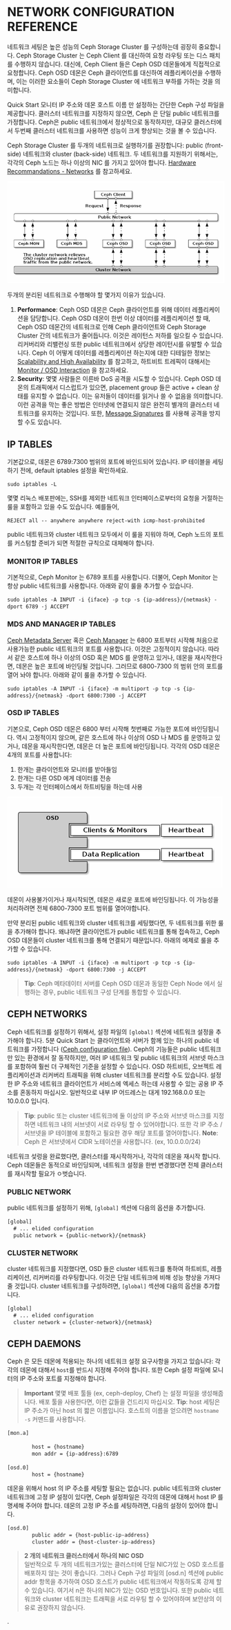 # NETWORK CONFIGURATION REFERENCE

네트워크 세팅은 높은 성능의 Ceph Storage Cluster 를 구성하는데 굉장히 중요합니다. Ceph Storage Cluster 는 Ceph Client 를 대신하여 요청 라우팅 또는 디스 패치를 수행하지 않습니다. 대신에, Ceph Client 들은 Ceph OSD 데몬들에게 직접적으로 요청합니다. Ceph OSD 데몬은 Ceph 클라이언트를 대신하여 레플리케이션을 수행하며, 이는 이러한 요소들이 Ceph Storage Cluster 에 네트워크 부하를 가하는 것을 의미합니다.

Quick Start 모니터 IP 주소와 데몬 호스트 이름 만 설정하는 간단한 Ceph 구성 파일을 제공합니다. 클러스터 네트워크를 지정하지 않으면, Ceph 은 단일 public 네트워크를 가정합니다. Ceph은 public 네트워크에서 정상적으로 동작하지만, 대규모 클러스터에서 두번째 클러스터 네트워크를 사용하면 성능이 크게 향상되는 것을 볼 수 있습니다.

Ceph Storage Cluster 를 두개의 네트워크로 실행하기를 권장합니다: public (front-side) 네트워크와 cluster (back-side) 네트워크. 두 네트워크를 지원하기 위해서는, 각각의 Ceph 노드는 하나 이상의 NIC 를 가지고 있어야 합니다. [Hardware Recommandations - Networks](http://docs.ceph.com/docs/master/start/hardware-recommendations#networks) 를 참고하세요.

![ceph-cluster-network](/Images/ceph-cluster-network.png)

두개의 분리된 네트워크로 수행해야 할 몇가지 이유가 있습니다.

1. **Performance**: Ceph OSD 데몬은 Ceph 클라이언트를 위해 데이터 레플리케이션을 담당합니다. Ceph OSD 데몬이 한번 이상 데이터를 레플리케이션 할 때, Ceph OSD 데몬간의 네트워크로 인해 Ceph 클라이언트와 Ceph Storage Cluster 간의 네트워크가 줄어듭니다. 이것은 레이턴스 저하를 일으킬 수 있습니다. 리커버리와 리밸런싱 또한 public 네트워크에서 상당한 레이턴시를 유발할 수 있습니다. Ceph 이 어떻게 데이터를 레플리케이션 하는지에 대한 디테일한 정보는 [Scalability and High Availability](http://docs.ceph.com/docs/master/architecture#scalability-and-high-availability) 를 참고하고, 하트비트 트레픽이 대해서는 [Monitor / OSD Interaction](http://docs.ceph.com/docs/master/rados/configuration/mon-osd-interaction) 을 참고하세요.
2. **Security**: 몇몇 사람들은 이른바 DoS 공격을 시도할 수 있습니다. Ceph OSD 데몬의 트래픽에서 디스럽트가 있으면, placement group 들은 active + clean 상태를 유지할 수 없습니다. 이는 유저들이 데이터를 읽거나 쓸 수 없음을 의미합니다. 이런 공격을 막는 좋은 방법은 인터넷에 연결되지 않은 완전히 별개의 클러스터 네트워크를 유지하는 것입니다. 또한, [Message Signatures](http://docs.ceph.com/docs/master/rados/configuration/auth-config-ref#signatures) 를 사용해 공격을 방지할 수도 있습니다.

## IP TABLES
기본값으로, 데몬은 6789:7300 범위의 포트에 바인드되어 있습니다. IP 테이블을 세팅하기 전에, default iptables 설정을 확인하세요.
```
sudo iptables -L
```
몇몇 리눅스 배포판에는, SSH를 제외한 네트워크 인터페이스로부터의 요청을 거절하는 룰을 포함하고 있을 수도 있습니다. 예를들어,
```
REJECT all -- anywhere anywhere reject-with icmp-host-prohibited
```

public 네트워크와 cluster 네트워크 모두에서 이 룰을 지워야 하며, Ceph 노드의 포트를 커스텀할 준비가 되면 적절한 규칙으로 대체해야 합니다.

### MONITOR IP TABLES
기본적으로, Ceph Monitor 는 6789 포트를 사용합니다. 더불어, Ceph Monitor 는 항상 public 네트워크를 사용합니다. 아래와 같이 룰을 추가할 수 있습니다.

```
sudo iptables -A INPUT -i {iface} -p tcp -s {ip-address}/{netmask} -dport 6789 -j ACCEPT
```

### MDS AND MANAGER IP TABLES
[Ceph Metadata Server](http://docs.ceph.com/docs/master/glossary/#term-ceph-metadata-server) 혹은 [Ceph Manager](http://docs.ceph.com/docs/master/glossary/#term-ceph-manager) 는 6800 포트부터 시작해 처음으로 사용가능한 public 네트워크의 포트를 사용합니다. 이것은 고정적이지 않습니다. 따라서 같은 호스트에 하나 이상의 OSD 혹은 MDS 를 운영하고 있거나, 데몬을 재시작한다면, 데몬은 높은 포트에 바인딩될 것입니다. 그러므로 6800-7300 의 범위 안의 포트를 열어 놔야 합니다. 아래와 같이 룰을 추가할 수 있습니다.
```
sudo iptables -A INPUT -i {iface} -m multiport -p tcp -s {ip-address}/{netmask} -dport 6800:7300 -j ACCEPT
```

### OSD IP TABLES
기본으로, Ceph OSD 데몬은 6800 부터 시작해 첫번째로 가능한 포트에 바인딩됩니다. 역시 고정적이지 않으며, 같은 호스트에 하나 이상의 OSD 나 MDS 를 운영하고 있거나, 데몬을 재시작한다면, 데몬은 더 높은 포트에 바인딩됩니다. 각각의 OSD 데몬은 4개의 포트를 사용합니다:

1. 한개는 클라이언트와 모니터를 받아들임
2. 한개는 다른 OSD 에게 데이터를 전송
3. 두개는 각 인터페이스에서 하트비팅을 하는데 사용

![osd-port](/Images/osd-port.png)

데몬이 사용불가이거나 재시작되면, 데몬은 새로운 포트에 바인딩됩니다. 이 가능성을 처리하려면 전체 6800-7300 포트 범위를 열어야합니다.

만약 분리된 public 네트워크와 cluster 네트워크를 세팅했다면, 두 네트워크를 위한 룰을 추가해야 합니다. 왜냐하면 클라이언트가 public 네트워크를 통해 접속하고, Ceph OSD 데몬들이 cluster 네트워크를 통해 연결되기 때문입니다. 아래의 에제로 룰을 추가할 수 있습니다.

```
sudo iptables -A INPUT -i {iface} -m multiport -p tcp -s {ip-address}/{netmask} -dport 6800:7300 -j ACCEPT
```

> **Tip**: Ceph 메타데이터 서버를 Ceph OSD 데몬과 동일한 Ceph Node 에서 실행하는 경우, public 네트워크 구성 단계를 통합할 수 있습니다.

## CEPH NETWORKS
Ceph 네트워크를 설정하기 위해서, 설정 파일의 `[global]` 섹션에 네트워크 설정을 추가해야 합니다. 5분 Quick Start 는 클라이언트와 서버가 함께 있는 하나의 public 네트워크를 가정합니다 ([Ceph configuration file](http://docs.ceph.com/docs/master/start/quick-ceph-deploy/#create-a-cluster)). Ceph의 기능들은 public 네트워크만 있는 환경에서 잘 동작하지만, 여러 IP 네트워크 및 public 네트워크의 서브넷 마스크를 포함하여 훨씬 더 구체적인 기준을 설정할 수 있습니다. OSD 하트비트, 오브젝트 레플리케이션과 리커버리 트래픽을 위해 cluster 네트워크를 분리할 수도 있습니다. 설정한 IP 주소와 네트워크 클라이언트가 서비스에 엑세스 하는데 사용할 수 있는 공용 IP 주소를 혼동하지 마십시오. 일반적으로 내부 IP 어드레스는 대게 192.168.0.0 또는 10.0.0.0 입니다.

> **Tip**: public 또는 cluster 네트워크에 둘 이상의 IP 주소와 서브넷 마스크를 지정하면 네트워크 내의 서브넷이 서로 라우팅 할 수 있어야합니다. 또한 각 IP 주소 / 서브넷을 IP 테이블에 포함하고 필요한 경우 해당 포트를 열어야합니다.
> **Note**: Ceph 은 서브넷에서 CIDR 노테이션을 사용합니다. (ex, 10.0.0.0/24)

네트워크 섲렁을 완료했다면, 클러스터를 재시작하거나, 각각의 데몬을 재시작 합니다. Ceph 데몬들은 동적으로 바인딩되며, 네트워크 설정을 한번 변경했다면 전체 클러스터를 재시작할 필요가 ㅇ벗습니다.

### PUBLIC NETWORK
public 네트워크를 설정하기 위해, `[global]` 섹션에 다음의 옵션을 추가합니다.
```
[global]
  # ... elided configuration
  public network = {public-network}/{netmask}
```

### CLUSTER NETWORK
cluster 네트워크를 지정했다면, OSD 들은 cluster 네트워크를 통하여 하트비트, 레플리케이션, 리커버리를 라우팅합니다. 이것은 단일 네트워크에 비해 성능 향상을 가져다 줄 것입니다. cluster 네트워크를 구성하려면, `[global]` 섹션에 다음의 옵션을 추가합니다.
```
[global]
  # ... elided configuration
  cluster network = {cluster-network}/{netmask}
```

## CEPH DAEMONS
Ceph 은 모든 데몬에 적용되는 하나의 네트워크 설정 요구사항을 가지고 있습니다: 각각의 데몬에 대해서 `host`를 반드시 지정해 주어야 합니다. 또한 Ceph 설정 파일에 모니터의 IP 주소와 포트를 지정해야 합니다.

> **Important** 몇몇 배포 툴들 (ex, ceph-deploy, Chef) 는 설정 파일을 생성해줍니다. 배포 툴을 사용한다면, 이런 값들을 건드리지 마십시오.
> **Tip**: host 세팅은 IP 주소가 아닌 host 의 짧은 이름입니다. 호스트의 이름을 얻으려면 `hostname -s` 커맨드를 사용합니다.

```
[mon.a]

        host = {hostname}
        mon addr = {ip-address}:6789

[osd.0]
        host = {hostname}
```
데몬을 위해서 host 의 IP 주소를 세팅할 필요는 없습니다. public 네트워크와 cluster 네트워크에 고정 IP 설정이 있다면, Ceph 설정파일은 각각의 데몬에 대해서 host IP 를 명세해 주어야 합니다. 데몬의 고정 IP 주소를 세팅하려면, 다음의 설정이 있어야 합니다.

```
[osd.0]
        public addr = {host-public-ip-address}
        cluster addr = {host-cluster-ip-address}
```

> **2 개의 네트워크 클러스터에서 하나의 NIC OSD**  
> 일반적으로 두 개의 네트워크가있는 클러스터에 단일 NIC가있 는 OSD 호스트를 배포하지 않는 것이 좋습니다. 그러나 Ceph 구성 파일의 [osd.n] 섹션에 public addr 항목을 추가하여 OSD 호스트가 public 네트워크에서 작동하도록 강제 할 수 있습니다. 여기서 n은 하나의 NIC가 있는 OSD 번호입니다. 또한 public 네트워크와 cluster 네트워크는 트래픽을 서로 라우팅 할 수 있어야하며 보안상의 이유로 권장하지 않습니다.





















.
